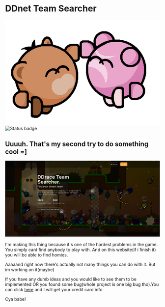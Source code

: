 # DDnet Team Searcher
![Logo](images/logo.png)
![Status badge](https://github.com/DDNet-Team-Searcher/website/actions/workflows/ci.yml/badge.svg)
## Uuuuh. That's my second try to do something cool =]
![Screenshot](images/screenshot.png)

I'm making this thing because it's one of the hardest problems in the game. You simply cant find anybody to play with. And on this website(if i finish it) you will be able to find homies.

Aaaaand right now there's actually not many things you can do with it. But im working on it(maybe)

If you have any dumb ideas and you would like to see them to be implemented OR you found some bug(whole project is one big bug tho).You can click [here](https://discord.gg/eZewrwVaBZ) and I will get your credit card info

Cya babe!
